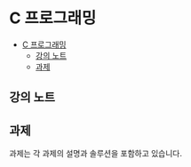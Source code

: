 # C 프로그래밍

- [C 프로그래밍](#c-프로그래밍)
  - [강의 노트](#강의-노트)
  - [과제](#과제)

## 강의 노트

## 과제

과제는 각 과제의 설명과 솔루션을 포함하고 있습니다.
